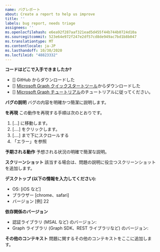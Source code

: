 ```yaml
---
name: バグレポート
about: Create a report to help us improve
title: ''
labels: bug report, needs triage
assignees: ''
ms.openlocfilehash: e6ea92f287aaf321ead5d455f44b744b0724d10a
ms.sourcegitcommit: 523e64e972f247e2df57cd8de949ac7bd1b8b047
ms.translationtype: MT
ms.contentlocale: ja-JP
ms.lasthandoff: 10/30/2020
ms.locfileid: "48823332"
---
```

**コードはどこで入手できましたか?**
- [] GitHub からダウンロードした
- [] [Microsoft Graph クイックスタートツール](https://developer.microsoft.com/graph/quick-start)からダウンロードした
- [] [Microsoft Graph チュートリアル](https://docs.microsoft.com/graph/tutorials)のチュートリアルに従ってください。

**バグの説明** バグの内容を明確かつ簡潔に説明します。

**を再現** この動作を再現する手順は次のとおりです。
1. [...] に移動します。
2. [....] をクリックします。
3. [....] まで下にスクロールする
4. 「エラー」を参照

**予期される動作** 予想される状況の明確で簡潔な説明。

**スクリーンショット** 該当する場合は、問題の説明に役立つスクリーンショットを追加します。

**デスクトップ (以下の情報を入力してください):**
 - OS: [iOS など]
 - ブラウザー [chrome、safari]
 - バージョン [例] 22

**依存関係のバージョン**
 - 認証ライブラリ (MSAL など) のバージョン:
 - Graph ライブラリ (Graph SDK、REST ライブラリなど) のバージョン:  

**その他のコンテキスト** 問題に関するその他のコンテキストをここに追加します。
